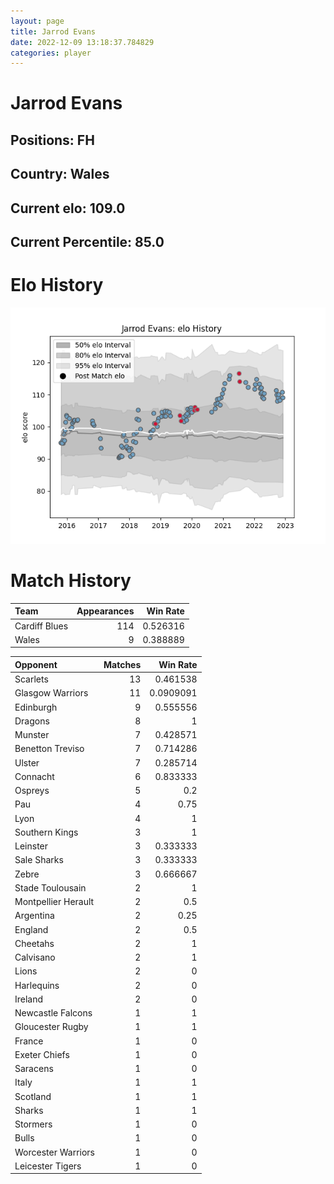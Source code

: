 ```yaml
---  
layout: page  
title: Jarrod Evans  
date: 2022-12-09 13:18:37.784829  
categories: player  
---
```

# Jarrod Evans

## Positions: FH

## Country: Wales

## Current elo: 109.0

## Current Percentile: 85.0

# Elo History


![elo history](history_JarrodEvans.png)
# Match History


| Team          |   Appearances |   Win Rate |
|:--------------|--------------:|-----------:|
| Cardiff Blues |           114 |   0.526316 |
| Wales         |             9 |   0.388889 |

| Opponent            |   Matches |   Win Rate |
|:--------------------|----------:|-----------:|
| Scarlets            |        13 |  0.461538  |
| Glasgow Warriors    |        11 |  0.0909091 |
| Edinburgh           |         9 |  0.555556  |
| Dragons             |         8 |  1         |
| Munster             |         7 |  0.428571  |
| Benetton Treviso    |         7 |  0.714286  |
| Ulster              |         7 |  0.285714  |
| Connacht            |         6 |  0.833333  |
| Ospreys             |         5 |  0.2       |
| Pau                 |         4 |  0.75      |
| Lyon                |         4 |  1         |
| Southern Kings      |         3 |  1         |
| Leinster            |         3 |  0.333333  |
| Sale Sharks         |         3 |  0.333333  |
| Zebre               |         3 |  0.666667  |
| Stade Toulousain    |         2 |  1         |
| Montpellier Herault |         2 |  0.5       |
| Argentina           |         2 |  0.25      |
| England             |         2 |  0.5       |
| Cheetahs            |         2 |  1         |
| Calvisano           |         2 |  1         |
| Lions               |         2 |  0         |
| Harlequins          |         2 |  0         |
| Ireland             |         2 |  0         |
| Newcastle Falcons   |         1 |  1         |
| Gloucester Rugby    |         1 |  1         |
| France              |         1 |  0         |
| Exeter Chiefs       |         1 |  0         |
| Saracens            |         1 |  0         |
| Italy               |         1 |  1         |
| Scotland            |         1 |  1         |
| Sharks              |         1 |  1         |
| Stormers            |         1 |  0         |
| Bulls               |         1 |  0         |
| Worcester Warriors  |         1 |  0         |
| Leicester Tigers    |         1 |  0         |
